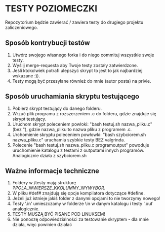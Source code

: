 # TESTY POZIOMECZKI
Repozytorium będzie zawierać / zawiera testy do drugiego projektu zaliczeniowego.

## Sposób kontrybucji testów
1. Utwórz swojego własnego forka i do niego commituj wszystkie swoje testy.
2. Wyślij merge-requesta aby Twoje testy zostały zatwierdzone.
3. Jeśli ktokolwiek potrafi ulepszyć skrypt to jest to jak najbardziej wskazane :)).
4. Testy mogą być przesyłane również do mnie (autor posta) na privie.

## Sposób uruchamiania skryptu testującego
1. Pobierz skrypt testujący do danego folderu.
2. Wrzuć plik programu z rozszerzeniem .c do folderu, gdzie znajduje się skrypt testujący.
3. Uruchom skrypt poleceniem powłoki: "bash testuj.sh nazwa_pliku.c" (bez "), gdzie nazwa_pliku to nazwa pliku z programem .c.
4. Urchomienie skryptu poleceniem powłowki: "bash szybciorem.sh nazwa_pliku.c" uruchamia szybkie testy BEZ valgrinda.
5. Polecenie "bash testuj.sh nazwa_pliku.c programoutput" powoduje uruchomienie katalogu z testami z outputami innych programów. Analogicznie działa z szybciorem.sh

## Ważne informacje techniczne
1. Foldery w /testy mają strukturę P$POLA$_W$WIERSZE$_K$KOLUMNY$_WY$WYBOR$.
2. W pliku #def# znajdują się opcje kompilatora dotyczące #define.
3. Jeżeli już istnieje jakiś folder z danymi opcjami to nie tworzymy nowego!
4. Testy '.in' umieszczamy w folderze \in w danym katalogu i testy '.out' analogicznie.
5. TESTY MUSZĄ BYĆ PISANE POD LINUKSEM!
6. Nie ponoszę odpowiedzialności za testowanie skryptem - dla mnie działa, więc powinien działać

